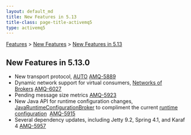 ```yaml
---
layout: default_md
title: New Features in 5.13 
title-class: page-title-activemq5
type: activemq5
---
```


[Features](features) > [New Features](new-features) > [New Features in 5.13](new-features-in-513)


New Features in 5.13.0
----------------------

*   New transport protocol, [AUTO](auto) [AMQ-5889](https://issues.apache.org/jira/browse/AMQ-5889)
*   Dynamic network support for virtual consumers, [Networks of Brokers](networks-of-brokers) [AMQ-6027](https://issues.apache.org/jira/browse/AMQ-6027)
*   Pending message size metrics [AMQ-5923](https://issues.apache.org/jira/browse/AMQ-5923)
*   New Java API for runtime configuration changes, [JavaRuntimeConfigurationBroker](http://activemq.apache.org/maven/apidocs/org/apache/activemq/plugin/java/JavaRuntimeConfigurationBroker.html) to compliment the current [runtime configuration](runtime-configuration)  [AMQ-5915](https://issues.apache.org/jira/browse/AMQ-5915)
*   Several dependency updates, including Jetty 9.2, Spring 4.1, and Karaf 4 [AMQ-5957](https://issues.apache.org/jira/browse/AMQ-5957)  
      
    

